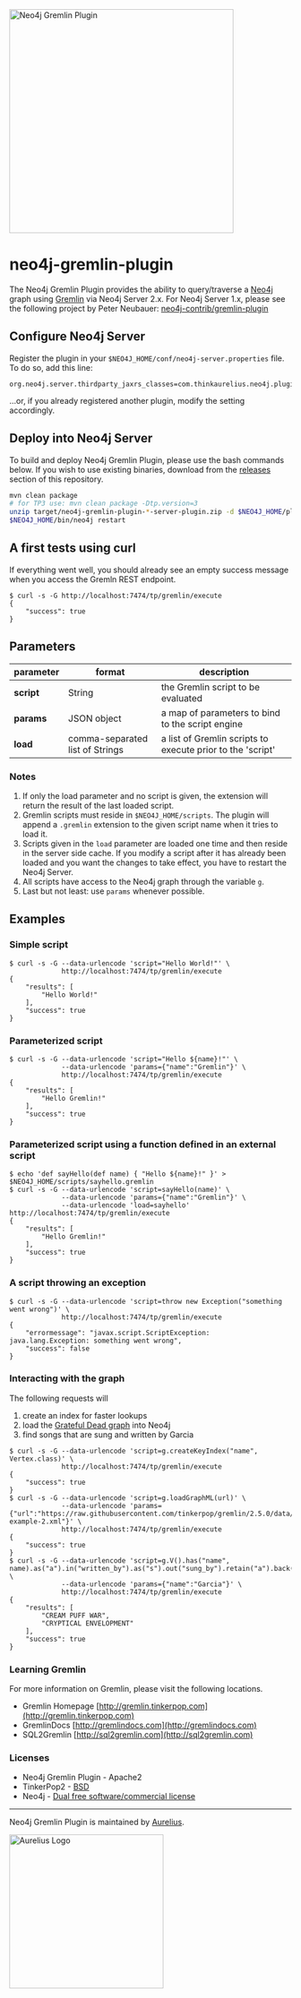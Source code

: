 <img src="https://s3.amazonaws.com/aurelius-assets/neo4j-gremlin.png" alt="Neo4j Gremlin Plugin" width="400" />

neo4j-gremlin-plugin
====================

The Neo4j Gremlin Plugin provides the ability to query/traverse a [Neo4j](http://neo4j.org) graph using [Gremlin](http://gremlin.tinkerpop.com) via Neo4j Server 2.x. For Neo4j Server 1.x, please see the following project by Peter Neubauer: [neo4j-contrib/gremlin-plugin](https://github.com/neo4j-contrib/gremlin-plugin)

## Configure Neo4j Server

Register the plugin in your ```$NEO4J_HOME/conf/neo4j-server.properties``` file. To do so, add this line:

```
org.neo4j.server.thirdparty_jaxrs_classes=com.thinkaurelius.neo4j.plugins=/tp
```

...or, if you already registered another plugin, modify the setting accordingly.

## Deploy into Neo4j Server

To build and deploy Neo4j Gremlin Plugin, please use the bash commands below. If you wish to use existing binaries, download from the [releases](https://github.com/thinkaurelius/neo4j-gremlin-plugin/releases) section of this repository.

```sh
mvn clean package
# for TP3 use: mvn clean package -Dtp.version=3
unzip target/neo4j-gremlin-plugin-*-server-plugin.zip -d $NEO4J_HOME/plugins/gremlin-plugin
$NEO4J_HOME/bin/neo4j restart
```

## A first tests using curl

If everything went well, you should already see an empty success message when you access the Gremln REST endpoint.

```
$ curl -s -G http://localhost:7474/tp/gremlin/execute
{
    "success": true
}
```

## Parameters

| parameter  | format                          | description                                                |
| ---------- | ------------------------------- | ---------------------------------------------------------- |
| **script** | String                          | the Gremlin script to be evaluated                         |
| **params** | JSON object                     | a map of parameters to bind to the script engine           |
| **load**   | comma-separated list of Strings | a list of Gremlin scripts to execute prior to the 'script' |


### Notes

1. If only the load parameter and no script is given, the extension will return the result of the last loaded script.
2. Gremlin scripts must reside in ```$NEO4J_HOME/scripts```. The plugin will append a ```.gremlin``` extension to the given script name when it tries to load it.
3. Scripts given in the ```load``` parameter are loaded one time and then reside in the server side cache. If you modify a script after it has already been loaded and you want the changes to take effect, you have to restart the Neo4j Server.
4. All scripts have access to the Neo4j graph through the variable ```g```.
5. Last but not least: use ```params``` whenever possible.

## Examples

### Simple script

```
$ curl -s -G --data-urlencode 'script="Hello World!"' \
             http://localhost:7474/tp/gremlin/execute
{
    "results": [
        "Hello World!"
    ],
    "success": true
}
```

### Parameterized script

```
$ curl -s -G --data-urlencode 'script="Hello ${name}!"' \
             --data-urlencode 'params={"name":"Gremlin"}' \
             http://localhost:7474/tp/gremlin/execute
{
    "results": [
        "Hello Gremlin!"
    ],
    "success": true
}
```

### Parameterized script using a function defined in an external script

```
$ echo 'def sayHello(def name) { "Hello ${name}!" }' > $NEO4J_HOME/scripts/sayhello.gremlin
$ curl -s -G --data-urlencode 'script=sayHello(name)' \
             --data-urlencode 'params={"name":"Gremlin"}' \
             --data-urlencode 'load=sayhello' http://localhost:7474/tp/gremlin/execute
{
    "results": [
        "Hello Gremlin!"
    ],
    "success": true
}
```

### A script throwing an exception

```
$ curl -s -G --data-urlencode 'script=throw new Exception("something went wrong")' \
             http://localhost:7474/tp/gremlin/execute
{
    "errormessage": "javax.script.ScriptException: java.lang.Exception: something went wrong",
    "success": false
}
```

### Interacting with the graph

The following requests will

1. create an index for faster lookups
2. load the [Grateful Dead graph](https://github.com/tinkerpop/gremlin/wiki/Defining-a-More-Complex-Property-Graph) into Neo4j
3. find songs that are sung and written by Garcia


```
$ curl -s -G --data-urlencode 'script=g.createKeyIndex("name", Vertex.class)' \
             http://localhost:7474/tp/gremlin/execute
{
    "success": true
}
$ curl -s -G --data-urlencode 'script=g.loadGraphML(url)' \
             --data-urlencode 'params={"url":"https://raw.githubusercontent.com/tinkerpop/gremlin/2.5.0/data/graph-example-2.xml"}' \
             http://localhost:7474/tp/gremlin/execute
{
    "success": true
}
$ curl -s -G --data-urlencode 'script=g.V().has("name", name).as("a").in("written_by").as("s").out("sung_by").retain("a").back("s").name' \
             --data-urlencode 'params={"name":"Garcia"}' \
             http://localhost:7474/tp/gremlin/execute
{
    "results": [
        "CREAM PUFF WAR",
        "CRYPTICAL ENVELOPMENT"
    ],
    "success": true
}
```

### Learning Gremlin

For more information on Gremlin, please visit the following locations.
* Gremlin Homepage [http://gremlin.tinkerpop.com](http://gremlin.tinkerpop.com)
* GremlinDocs [http://gremlindocs.com](http://gremlindocs.com)
* SQL2Gremlin [http://sql2gremlin.com](http://sql2gremlin.com)

### Licenses

* Neo4j Gremlin Plugin - Apache2
* TinkerPop2 - [BSD](https://github.com/tinkerpop/gremlin/blob/master/LICENSE.txt)
* Neo4j - [Dual free software/commercial license](http://www.neo4j.org/learn/licensing)

- - -

Neo4j Gremlin Plugin is maintained by [Aurelius](http://thinkaurelius.com).

<a href="http://thinkaurelius.com"><img src="http://thinkaurelius.files.wordpress.com/2014/08/aurelius_logo.png" alt="Aurelius Logo" width="275" /></a>
